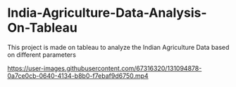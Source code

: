 # India-Agriculture-Data-Analysis-On-Tableau
This project is made on tableau to analyze the Indian Agriculture Data based on different parameters

https://user-images.githubusercontent.com/67316320/131094878-0a7ce0cb-0640-4134-b8b0-f7ebaf9d6750.mp4
